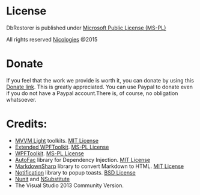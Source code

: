 ﻿# License

DbRestorer is published under [Microsoft Public License (MS-PL)](http://opensource.org/licenses/ms-pl.html)

All rights reserved [Nicologies](http://www.nicologies.tk) @2015

# Donate

If you feel that the work we provide is worth it, you can donate by using this [Donate link](https://www.paypal.com/cgi-bin/webscr?cmd=_donations&business=Nicologies@gmail.com&lc=AU&item_name=DBRestorer&no_note=1&no_shipping=1&currency_code=AUD&bn=PP%2dDonationsBF%3abtn_donateCC_LG%2egif%3aNonHosted). This is greatly appreciated.
You can use Paypal to donate even if you do not have a Paypal account.There is, of course, no obligation whatsoever. 

# Credits:

* [MVVM Light](http://www.mvvmlight.net/) toolkits. [MIT License](https://mvvmlight.codeplex.com/license)
* [Extended WPFToolkit](http://wpftoolkit.codeplex.com/). [MS-PL License](http://wpftoolkit.codeplex.com/license)
* [WPFToolkit](http://wpf.codeplex.com/). [MS-PL License](http://wpf.codeplex.com/license)
* [AutoFac](http://autofac.org/) library for Dependency Injection. [MIT License](http://opensource.org/licenses/mit-license.php)
* [MarkdownSharp](https://code.google.com/p/markdownsharp/) library to convert Markdown to HTML. [MIT License](http://opensource.org/licenses/mit-license.php)
* [Notification](https://toastspopuphelpballoon.codeplex.com/) library to popup toasts. [BSD License](https://toastspopuphelpballoon.codeplex.com/license)
* [Nunit](http://www.nunit.org/) and [NSubstitute](http://nsubstitute.github.io)
* The Visual Studio 2013 Community Version.
